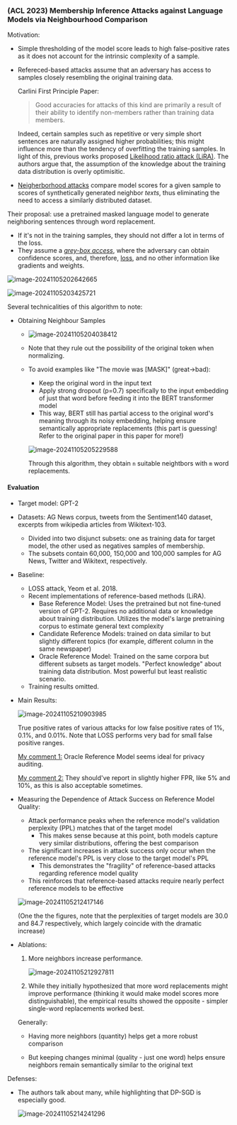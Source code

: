 ### (ACL 2023) Membership Inference Attacks against Language Models via Neighbourhood Comparison

Motivation:

- Simple thresholding of the model score leads to high false-positive rates as it does not account for the intrinsic complexity of a sample.

- Refereced-based attacks assume that an adversary has access to samples closely resembling the original training data.

  Carlini First Principle Paper:

  > Good accuracies for attacks of this kind are primarily a result of their ability to identify non-members rather than training data members.

  Indeed, certain samples such as repetitive or very simple short sentences are naturally assigned higher probabilities; this might influence more than the tendency of overfitting the training samples. In light of this, previous works proposed <u>Likelihood ratio attack (LiRA)</u>. The authors argue that, the assumption of the knowledge about the training data distribution is overly optimisitic.

- <u>Neigherborhood attacks</u> compare model scores for a given sample to scores of synthetically generated neighbor *texts*, thus eliminating the need to access a similarly distributed dataset.

Their proposal: use a pretrained masked language model to generate neighboring sentences through word replacement.

- If it's not in the training samples, they should not differ a lot in terms of the loss.
- They assume a <u>*grey-box access*</u>, where the adversary can obtain confidence scores, and, therefore, <u>loss</u>, and no other information like gradients and weights.

![image-20241105202642665](./assets/image-20241105202642665.png)

![image-20241105203425721](./assets/image-20241105203425721.png)

Several technicalities of this algorithm to note:

- Obtaining Neighbour Samples

  - ![image-20241105204038412](./assets/image-20241105204038412.png)

  - Note that they rule out the possibility of the original token when normalizing.

  - To avoid examples like "The movie was [MASK]" (great->bad):

    - Keep the original word in the input text
    - Apply strong dropout (p=0.7) specifically to the input embedding of just that word before feeding it into the BERT transformer model
    - This way, BERT still has partial access to the original word's meaning through its noisy embedding, helping ensure semantically appropriate replacements (this part is guessing! Refer to the original paper in this paper for more!)

    ![image-20241105205229588](./assets/image-20241105205229588.png)

    Through this algorithm, they obtain `n` suitable neightbors with `m` word replacements.

#### Evaluation

- Target model: GPT-2

- Datasets: AG News corpus, tweets from the Sentiment140 dataset, excerpts from wikipedia articles from Wikitext-103.

  - Divided into two disjunct subsets: one as training data for target model, the other used as negatives samples of membership.
  - The subsets contain 60,000, 150,000 and 100,000 samples for AG News, Twitter and Wikitext, respectively.

- Baseline:

  - LOSS attack, Yeom et al. 2018.
  - Recent implementations of reference-based methods (LiRA).
    - Base Reference Model: Uses the pretrained but not fine-tuned version of GPT-2. Requires no additional data or knowledge about training distribution. Utilizes the model's large pretraining corpus to estimate general text complexity
    - Candidate Reference Models: trained on data similar to but slightly different topics (for example, different column in the same newspaper)
    - Oracle Reference Model: Trained on the same corpora but different subsets as target models. "Perfect knowledge" about training data distribution. Most powerful but least realistic scenario.
  - Training results omitted.

- Main Results:

  ![image-20241105210903985](./assets/image-20241105210903985.png)

  True positive rates of various attacks for low false positive rates of 1%, 0.1%, and 0.01%. Note that LOSS performs very bad for small false positive ranges.

  <u>My comment 1:</u> Oracle Reference Model seems ideal for privacy auditing.

  <u>My comment 2:</u> They should've report in slightly higher FPR, like 5% and 10%, as this is also acceptable sometimes.

- Measuring the Dependence of Attack Success on Reference Model Quality:

  - Attack performance peaks when the reference model's validation perplexity (PPL) matches that of the target model
    - This makes sense because at this point, both models capture very similar distributions, offering the best comparison
  - The significant increases in attack success only occur when the reference model's PPL is very close to the target model's PPL
    - This demonstrates the "fragility" of reference-based attacks regarding reference model quality
  - This reinforces that reference-based attacks require nearly perfect reference models to be effective

  ![image-20241105212417146](./assets/image-20241105212417146.png)

  (One the the figures, note that the perplexities of target models are 30.0 and 84.7 respectively, which largely coincide with the dramatic increase)

- Ablations:

  1. More neighbors increase performance.

     ![image-20241105212927811](./assets/image-20241105212927811.png)

  2. While they initially hypothesized that more word replacements might improve performance (thinking it would make model scores more distinguishable), the empirical results showed the opposite - simpler single-word replacements worked best.

  Generally:

  - Having more neighbors (quantity) helps get a more robust comparison

  - But keeping changes minimal (quality - just one word) helps ensure neighbors remain semantically similar to the original text

Defenses:

- The authors talk about many, while highlighting that DP-SGD is especially good.

  ![image-20241105214241296](./assets/image-20241105214241296.png)

  